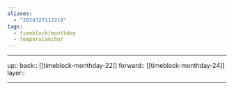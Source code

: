 ```yaml
---
aliases:
  - "2024327112210"
tags:
  - timeblock/monthday
  - temporalanchor
---
```




***

up:: 
back:: [[timeblock-monthday-22]]
forward:: [[timeblock-monthday-24]]
layer:: 

***

